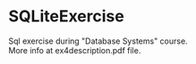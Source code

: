 # SQLiteExercise
Sql exercise during "Database Systems" course. <br />
More info at ex4description.pdf file.
